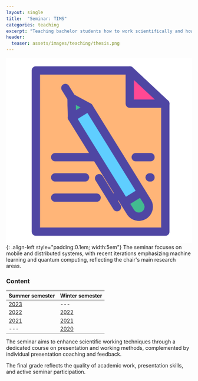 ```yaml
---
layout: single
title:  "Seminar: TIMS"
categories: teaching
excerpt: "Teaching bachelor students how to work scientifically and how to do research as a team."
header:
  teaser: assets/images/teaching/thesis.png
---
```


![logo](\assets\images\teaching\thesis.png){: .align-left style="padding:0.1em; width:5em"}
The seminar focuses on mobile and distributed systems, with recent iterations emphasizing machine learning and quantum computing, reflecting the chair's main research areas.

### Content

<div class="align-right">

| Summer semester | Winter semester |
|       ---       |       ---       |
| [2023](https://www.mobile.ifi.lmu.de/lehrveranstaltungen/seminar-trends-in-mobilen-und-verteilten-systemen-sose23/)| --- |
| [2022](https://www.mobile.ifi.lmu.de/lehrveranstaltungen/seminar-trends-in-mobilen-und-verteilten-systemen-sose22/)| [2022](https://www.mobile.ifi.lmu.de/lehrveranstaltungen/seminar-vertiefte-themen-in-mobilen-und-verteilten-systemen-ws2122-2/) |
| [2021](https://www.mobile.ifi.lmu.de/lehrveranstaltungen/seminar-trends-in-mobilen-und-verteilten-systemen-sose21/)| [2021](https://www.mobile.ifi.lmu.de/lehrveranstaltungen/seminar-vertiefte-themen-in-mobilen-und-verteilten-systemen-ws2122-2/) |
| --- |[2020](https://www.mobile.ifi.lmu.de/lehrveranstaltungen/seminar-trends-in-mobilen-und-verteilten-systemen-wise2021/)|

</div>The seminar aims to enhance scientific working techniques through a dedicated course on presentation and working methods, complemented by individual presentation coaching and feedback. 

The final grade reflects the quality of academic work, presentation skills, and active seminar participation.
